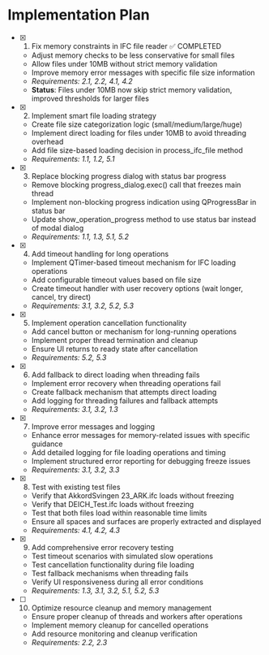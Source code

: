 # Implementation Plan

- [x] 1. Fix memory constraints in IFC file reader ✅ COMPLETED

  - Adjust memory checks to be less conservative for small files
  - Allow files under 10MB without strict memory validation
  - Improve memory error messages with specific file size information
  - _Requirements: 2.1, 2.2, 4.1, 4.2_
  - **Status**: Files under 10MB now skip strict memory validation, improved thresholds for larger files

- [x] 2. Implement smart file loading strategy

  - Create file size categorization logic (small/medium/large/huge)
  - Implement direct loading for files under 10MB to avoid threading overhead
  - Add file size-based loading decision in process_ifc_file method
  - _Requirements: 1.1, 1.2, 5.1_

- [x] 3. Replace blocking progress dialog with status bar progress

  - Remove blocking progress_dialog.exec() call that freezes main thread
  - Implement non-blocking progress indication using QProgressBar in status bar
  - Update show_operation_progress method to use status bar instead of modal dialog
  - _Requirements: 1.1, 1.3, 5.1, 5.2_

- [x] 4. Add timeout handling for long operations

  - Implement QTimer-based timeout mechanism for IFC loading operations
  - Add configurable timeout values based on file size
  - Create timeout handler with user recovery options (wait longer, cancel, try direct)
  - _Requirements: 3.1, 3.2, 5.2, 5.3_

- [x] 5. Implement operation cancellation functionality

  - Add cancel button or mechanism for long-running operations
  - Implement proper thread termination and cleanup
  - Ensure UI returns to ready state after cancellation
  - _Requirements: 5.2, 5.3_

- [x] 6. Add fallback to direct loading when threading fails

  - Implement error recovery when threading operations fail
  - Create fallback mechanism that attempts direct loading
  - Add logging for threading failures and fallback attempts
  - _Requirements: 3.1, 3.2, 1.3_

- [x] 7. Improve error messages and logging

  - Enhance error messages for memory-related issues with specific guidance
  - Add detailed logging for file loading operations and timing
  - Implement structured error reporting for debugging freeze issues
  - _Requirements: 3.1, 3.2, 3.3_

- [x] 8. Test with existing test files

  - Verify that AkkordSvingen 23_ARK.ifc loads without freezing
  - Verify that DEICH_Test.ifc loads without freezing
  - Test that both files load within reasonable time limits
  - Ensure all spaces and surfaces are properly extracted and displayed
  - _Requirements: 4.1, 4.2, 4.3_

- [x] 9. Add comprehensive error recovery testing


  - Test timeout scenarios with simulated slow operations
  - Test cancellation functionality during file loading
  - Test fallback mechanisms when threading fails
  - Verify UI responsiveness during all error conditions
  - _Requirements: 1.3, 3.1, 3.2, 5.1, 5.2, 5.3_

- [ ] 10. Optimize resource cleanup and memory management
  - Ensure proper cleanup of threads and workers after operations
  - Implement memory cleanup for cancelled operations
  - Add resource monitoring and cleanup verification
  - _Requirements: 2.2, 2.3_
